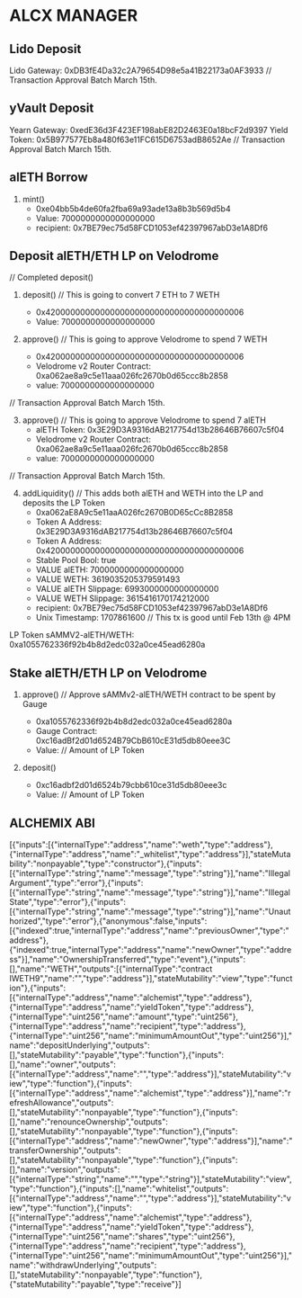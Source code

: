 # ALCX MANAGER

## Lido Deposit

Lido Gateway: 0xDB3fE4Da32c2A79654D98e5a41B22173a0AF3933
// Transaction Approval Batch March 15th.

## yVault Deposit

Yearn Gateway: 0xedE36d3F423EF198abE82D2463E0a18bcF2d9397
Yield Token: 0x5B977577Eb8a480f63e11FC615D6753adB8652Ae
// Transaction Approval Batch March 15th.

## alETH Borrow

1. mint()
   * 0xe04bb5b4de60fa2fba69a93ade13a8b3b569d5b4
   * Value: 7000000000000000000
   * recipient: 0x7BE79ec75d58FCD1053ef42397967abD3e1A8Df6

## Deposit alETH/ETH LP on Velodrome

// Completed deposit()

1. deposit() // This is going to convert 7 ETH to 7 WETH
   * 0x4200000000000000000000000000000000000006
   * Value: 7000000000000000000

2. approve() // This is going to approve Velodrome to spend 7 WETH
   * 0x4200000000000000000000000000000000000006
   * Velodrome v2 Router Contract: 0xa062ae8a9c5e11aaa026fc2670b0d65ccc8b2858
   * value: 7000000000000000000
  
  // Transaction Approval Batch March 15th.


3. approve() // This is going to approve Velodrome to spend 7 alETH
   * alETH Token: 0x3E29D3A9316dAB217754d13b28646B76607c5f04
   * Velodrome v2 Router Contract: 0xa062ae8a9c5e11aaa026fc2670b0d65ccc8b2858
   * value: 7000000000000000000

  // Transaction Approval Batch March 15th.

4. addLiquidity() // This adds both alETH and WETH into the LP and deposits the LP Token
   * 0xa062aE8A9c5e11aaA026fc2670B0D65cCc8B2858
   * Token A Address: 0x3E29D3A9316dAB217754d13b28646B76607c5f04
   * Token A Address: 0x4200000000000000000000000000000000000006
   * Stable Pool Bool: true
   * VALUE alETH: 7000000000000000000
   * VALUE WETH: 3619035205379591493
   * VALUE alETH Slippage: 6993000000000000000
   * VALUE WETH Slippage: 3615416170174212000
   * recipient: 0x7BE79ec75d58FCD1053ef42397967abD3e1A8Df6
   * Unix Timestamp: 1707861600 // This tx is good until Feb 13th @ 4PM

LP Token sAMMV2-alETH/WETH: 0xa1055762336f92b4b8d2edc032a0ce45ead6280a

## Stake alETH/ETH LP on Velodrome

1. approve() // Approve sAMMv2-alETH/WETH contract to be spent by Gauge
   * 0xa1055762336f92b4b8d2edc032a0ce45ead6280a
   * Gauge Contract: 0xc16adBf2d01d6524B79CbB610cE31d5db80eee3C
   * Value: // Amount of LP Token

2. deposit()
   * 0xc16adbf2d01d6524b79cbb610ce31d5db80eee3c
   * Value: // Amount of LP Token

## ALCHEMIX ABI

[{"inputs":[{"internalType":"address","name":"weth","type":"address"},{"internalType":"address","name":"_whitelist","type":"address"}],"stateMutability":"nonpayable","type":"constructor"},{"inputs":[{"internalType":"string","name":"message","type":"string"}],"name":"IllegalArgument","type":"error"},{"inputs":[{"internalType":"string","name":"message","type":"string"}],"name":"IllegalState","type":"error"},{"inputs":[{"internalType":"string","name":"message","type":"string"}],"name":"Unauthorized","type":"error"},{"anonymous":false,"inputs":[{"indexed":true,"internalType":"address","name":"previousOwner","type":"address"},{"indexed":true,"internalType":"address","name":"newOwner","type":"address"}],"name":"OwnershipTransferred","type":"event"},{"inputs":[],"name":"WETH","outputs":[{"internalType":"contract IWETH9","name":"","type":"address"}],"stateMutability":"view","type":"function"},{"inputs":[{"internalType":"address","name":"alchemist","type":"address"},{"internalType":"address","name":"yieldToken","type":"address"},{"internalType":"uint256","name":"amount","type":"uint256"},{"internalType":"address","name":"recipient","type":"address"},{"internalType":"uint256","name":"minimumAmountOut","type":"uint256"}],"name":"depositUnderlying","outputs":[],"stateMutability":"payable","type":"function"},{"inputs":[],"name":"owner","outputs":[{"internalType":"address","name":"","type":"address"}],"stateMutability":"view","type":"function"},{"inputs":[{"internalType":"address","name":"alchemist","type":"address"}],"name":"refreshAllowance","outputs":[],"stateMutability":"nonpayable","type":"function"},{"inputs":[],"name":"renounceOwnership","outputs":[],"stateMutability":"nonpayable","type":"function"},{"inputs":[{"internalType":"address","name":"newOwner","type":"address"}],"name":"transferOwnership","outputs":[],"stateMutability":"nonpayable","type":"function"},{"inputs":[],"name":"version","outputs":[{"internalType":"string","name":"","type":"string"}],"stateMutability":"view","type":"function"},{"inputs":[],"name":"whitelist","outputs":[{"internalType":"address","name":"","type":"address"}],"stateMutability":"view","type":"function"},{"inputs":[{"internalType":"address","name":"alchemist","type":"address"},{"internalType":"address","name":"yieldToken","type":"address"},{"internalType":"uint256","name":"shares","type":"uint256"},{"internalType":"address","name":"recipient","type":"address"},{"internalType":"uint256","name":"minimumAmountOut","type":"uint256"}],"name":"withdrawUnderlying","outputs":[],"stateMutability":"nonpayable","type":"function"},{"stateMutability":"payable","type":"receive"}]